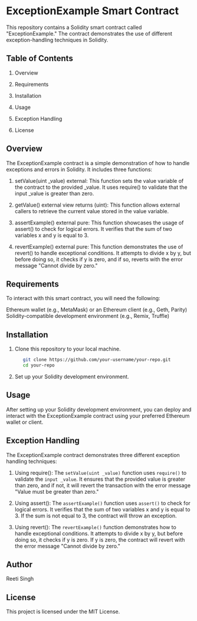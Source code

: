 # ExceptionExample Smart Contract
This repository contains a Solidity smart contract called "ExceptionExample." The contract demonstrates the use of different exception-handling techniques in Solidity.

## Table of Contents
1. Overview

2. Requirements

3. Installation

4. Usage

5. Exception Handling

6. License

## Overview
The ExceptionExample contract is a simple demonstration of how to handle exceptions and errors in Solidity. It includes three functions:

1. setValue(uint _value) external: This function sets the value variable of the contract to the provided _value. It uses require() to validate that the input _value is greater than zero.

2. getValue() external view returns (uint): This function allows external callers to retrieve the current value stored in the value variable.

3. assertExample() external pure: This function showcases the usage of assert() to check for logical errors. It verifies that the sum of two variables x and y is equal to 3.

4. revertExample() external pure: This function demonstrates the use of revert() to handle exceptional conditions. It attempts to divide x by y, but before doing so, it checks if y is zero, and if so, reverts with the error message "Cannot divide by zero."

## Requirements
To interact with this smart contract, you will need the following:

Ethereum wallet (e.g., MetaMask) or an Ethereum client (e.g., Geth, Parity)
Solidity-compatible development environment (e.g., Remix, Truffle)


## Installation

1. Clone this repository to your local machine.

   ```bash
      git clone https://github.com/your-username/your-repo.git
      cd your-repo

2. Set up your Solidity development environment.

## Usage
After setting up your Solidity development environment, you can deploy and interact with the ExceptionExample contract using your preferred Ethereum wallet or client.

## Exception Handling
The ExceptionExample contract demonstrates three different exception handling techniques:

1. Using require(): The `setValue(uint _value)` function uses `require()` to validate the `input _value`. It ensures that the provided value is greater than zero, and if not, it will revert the transaction with the error message "Value must be greater than zero."

2. Using assert(): The `assertExample()` function uses `assert()` to check for logical errors. It verifies that the sum of two variables x and y is equal to 3. If the sum is not equal to 3, the contract will throw an exception.

3. Using revert(): The `revertExample()` function demonstrates how to handle exceptional conditions. It attempts to divide x by y, but before doing so, it checks if y is zero. If y is zero, the contract will revert with the error message "Cannot divide by zero."

## Author

Reeti Singh

## License
This project is licensed under the MIT License.
